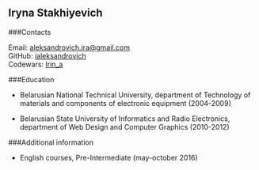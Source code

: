 ## Iryna Stakhiyevich

###Contacts

Email: aleksandrovich.ira@gmail.com  
GitHub: [ialeksandrovich](https://github.com/ialeksandrovich)  
Codewars: [Irin_a](https://www.codewars.com/users/Irin_a)

###Education

* Belarusian National Technical University, department of Technology of materials and components of electronic equipment (2004-2009)

* Belarusian State University of Informatics and Radio Electronics, department of Web Design and Computer Graphics (2010-2012)

###Additional information

* English courses, Pre-Intermediate (may-october 2016)